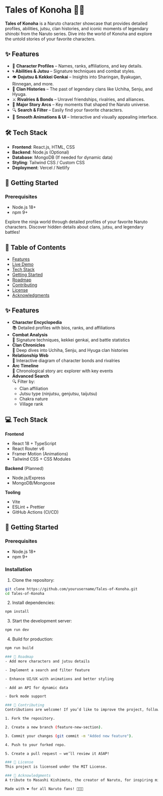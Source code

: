 # Tales of Konoha 🍃🔥  

**Tales of Konoha** is a Naruto character showcase that provides detailed profiles, abilities, jutsu, clan histories, and iconic moments of legendary shinobi from the Naruto series. Dive into the world of Konoha and explore the untold stories of your favorite characters.  

## ✨ Features  
- 📜 **Character Profiles** – Names, ranks, affiliations, and key details.  
- 🌀 **Abilities & Jutsu** – Signature techniques and combat styles.  
- 👁️ **Dojutsu & Kekkei Genkai** – Insights into Sharingan, Byakugan, Rinnegan, and more.  
- 🏯 **Clan Histories** – The past of legendary clans like Uchiha, Senju, and Hyuga.  
- ⚔️ **Rivalries & Bonds** – Unravel friendships, rivalries, and alliances.  
- 📖 **Major Story Arcs** – Key moments that shaped the Naruto universe.  
- 🔍 **Search & Filter** – Easily find your favorite characters.  
- 🎨 **Smooth Animations & UI** – Interactive and visually appealing interface.  

## 🛠️ Tech Stack  
- **Frontend**: React.js, HTML, CSS  
- **Backend**: Node.js (Optional)  
- **Database**: MongoDB (If needed for dynamic data)  
- **Styling**: Tailwind CSS / Custom CSS  
- **Deployment**: Vercel / Netlify  

## 🚀 Getting Started

### Prerequisites
- Node.js 18+
- npm 9+



Explore the ninja world through detailed profiles of your favorite Naruto characters. Discover hidden details about clans, jutsu, and legendary battles!

## 🌟 Table of Contents
- [Features](#-features)
- [Live Demo](#-live-demo)
- [Tech Stack](#-tech-stack)
- [Getting Started](#-getting-started)
- [Roadmap](#-roadmap)
- [Contributing](#-contributing)
- [License](#-license)
- [Acknowledgments](#-acknowledgments)

## ✨ Features
- **Character Encyclopedia**  
  📚 Detailed profiles with bios, ranks, and affiliations
- **Combat Analysis**  
  🥋 Signature techniques, kekkei genkai, and battle statistics
- **Clan Chronicles**  
  🏯 Deep dives into Uchiha, Senju, and Hyuga clan histories
- **Relationship Web**  
  💞 Interactive diagram of character bonds and rivalries
- **Arc Timeline**  
  📅 Chronological story arc explorer with key events
- **Advanced Search**  
  🔍 Filter by:
  - Clan affiliation
  - Jutsu type (ninjutsu, genjutsu, taijutsu)
  - Chakra nature
  - Village rank


## 💻 Tech Stack
**Frontend**  
- React 18 + TypeScript
- React Router v6
- Framer Motion (Animations)
- Tailwind CSS + CSS Modules

**Backend** (Planned)  
- Node.js/Express
- MongoDB/Mongoose

**Tooling**  
- Vite
- ESLint + Prettier
- GitHub Actions (CI/CD)

## 🚀 Getting Started

### Prerequisites
- Node.js 18+
- npm 9+

### Installation
1. Clone the repository:
```bash
git clone https://github.com/yourusername/Tales-of-Konoha.git
cd Tales-of-Konoha
```

2. Install dependencies:
```bash
npm install
```

3. Start the development server:
```bash
npm run dev
```

4. Build for production:
```bash
npm run build

### 📌 Roadmap
- Add more characters and jutsu details

- Implement a search and filter feature

- Enhance UI/UX with animations and better styling

- Add an API for dynamic data

- Dark mode support

### 🤝 Contributing
Contributions are welcome! If you’d like to improve the project, follow these steps:

1. Fork the repository.

2. Create a new branch (feature-new-section).

3. Commit your changes (git commit -m "Added new feature").

4. Push to your forked repo.

5. Create a pull request – we’ll review it ASAP!

### 📜 License
This project is licensed under the MIT License.

### 🌟 Acknowledgments
A tribute to Masashi Kishimoto, the creator of Naruto, for inspiring millions with his storytelling.

Made with ❤️ for all Naruto fans! 🚀🍃🔥